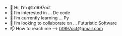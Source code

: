 - 👋 Hi, I’m @b1997oct
- 👀 I’m interested in ... De code
- 🌱 I’m currently learning ... Py
- 💞️ I’m looking to collaborate on ... Futuristic Software
- 📫 How to reach me --> b1997oct@gmail.com

<!---
b1997oct/b1997oct is a ✨ special ✨ repository because its `README.md` (this file) appears on your GitHub profile.
You can click the Preview link to take a look at your changes.
--->

